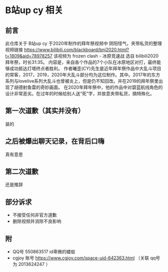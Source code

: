 # B站up cy 相关

## 前言

此仓库关于 B站up cy 于2020年制作的拜年祭视频中 阴阳怪气，夹带私货的整理
视频链接 https://www.bilibili.com/blackboard/bnj2020.html?t=1809&aid=78978257
该视频为 frozen clash - 冰原竞速战 选自 bilibili2020 拜年祭，时长31:35。
内容是，来自各个作品的7个小队在冰原地区对打，最终能够成功抵达灯塔终点者胜利。
作者曦歪(CY)先生是近年拜年祭作品中大乱斗项目的常客，2017，2019，2020年大乱斗部分均为这位制作。其中。2017年的东方系列与lovelive系列大乱斗也曾被炎上，但是仍不知回改。并在2019的拜年祭里出现了胡德射鱼雷的奇妙画面。
在2020年拜年祭中，他的作品中对碧蓝航线角色的设计非常恶劣。在过年的时候给别人送“死”字，并故意夹带私货，搞特殊化。

## 第一次道歉（其实并没有）

装的

## 之后被爆出聊天记录，在背后口嗨

真有意思

## 第二次道歉

还是推辞

## 部分诉求

* 不接受任何非官方道歉
* 删除视频并消除不良影响

## 附

* QQ号 550863517 id卑微的蝼蚁
* cgjoy 账号 https://www.cgjoy.com/space-uid-642363.html （关联 qq号 为 2013624247 ）
